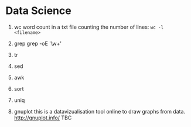 # Data Science

1. wc
word count in a txt file
counting the number of lines: `wc -l <filename>`

1. grep
grep -oE '\w+'

1. tr

1. sed

1. awk

1. sort

1. uniq

1. gnuplot
    this is a datavizualisation tool online to draw graphs from data.
    http://gnuplot.info/
    TBC
